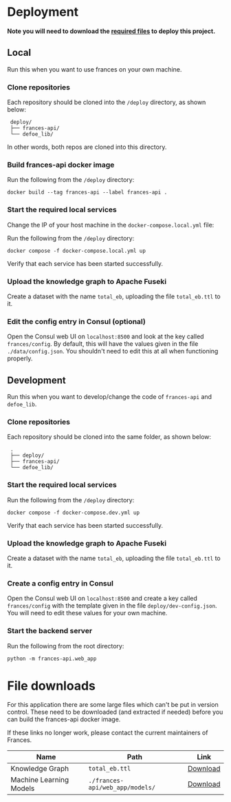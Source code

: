 # Deployment

**Note you will need to download the [required files](#file-downloads) to deploy this project.**

## Local

Run this when you want to use frances on your own machine.

### Clone repositories
Each repository should be cloned into the `/deploy` directory, as shown below:
```
 deploy/
 ├── frances-api/
 └── defoe_lib/
```

In other words, both repos are cloned into this directory.

### Build frances-api docker image

Run the following from the `/deploy` directory:

`docker build --tag frances-api --label frances-api .`

### Start the required local services

Change the IP of your host machine in the `docker-compose.local.yml` file:

Run the following from the `/deploy` directory:

`docker compose -f docker-compose.local.yml up`

Verify that each service has been started successfully.

### Upload the knowledge graph to Apache Fuseki

Create a dataset with the name `total_eb`, uploading the file `total_eb.ttl` to it.

### Edit the config entry in Consul (optional)

Open the Consul web UI on `localhost:8500` and look at the key called `frances/config`. By default, this will have the values given in the file `./data/config.json`. You shouldn't need to edit this at all when functioning properly.

## Development

Run this when you want to develop/change the code of `frances-api` and `defoe_lib`.

### Clone repositories
Each repository should be cloned into the same folder, as shown below:
```
 .
 ├── deploy/
 ├── frances-api/
 └── defoe_lib/
```

### Start the required local services

Run the following from the `/deploy` directory:

`docker compose -f docker-compose.dev.yml up`

Verify that each service has been started successfully.

### Upload the knowledge graph to Apache Fuseki

Create a dataset with the name `total_eb`, uploading the file `total_eb.ttl` to it.

### Create a config entry in Consul

Open the Consul web UI on `localhost:8500` and create a key called `frances/config` with the template given in the file `deploy/dev-config.json`. You will need to edit these values for your own machine.

### Start the backend server

Run the following from the root directory:

`python -m frances-api.web_app`

# File downloads

For this application there are some large files which can't be put in version control. These need to be downloaded (and extracted if needed) before you can build the frances-api docker image.


If these links no longer work, please contact the current maintainers of Frances.

| Name | Path | Link |
| --- | --- | --- |
| Knowledge Graph           | `total_eb.ttl`                         | [Download](https://frances-ai-public.s3.eu-west-1.amazonaws.com/total_eb.ttl) |
| Machine Learning Models   | `./frances-api/web_app/models/`        | [Download](https://frances-ai-public.s3.eu-west-1.amazonaws.com/models.tar.gz) |

